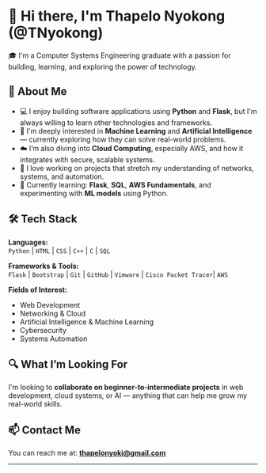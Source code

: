 # 👋 Hi there, I'm Thapelo Nyokong (@TNyokong)

🎓 I'm a Computer Systems Engineering graduate with a passion for building, learning, and exploring the power of technology.

## 🚀 About Me
- 💻 I enjoy building software applications using **Python** and **Flask**, but I'm always willing to learn other technologies and frameworks.
- 🤖 I'm deeply interested in **Machine Learning** and **Artificial Intelligence** — currently exploring how they can solve real-world problems.
- ☁️ I’m also diving into **Cloud Computing**, especially AWS, and how it integrates with secure, scalable systems.
- 🔧 I love working on projects that stretch my understanding of networks, systems, and automation.
- 🌱 Currently learning: **Flask**, **SQL**, **AWS Fundamentals**, and experimenting with **ML models** using Python.

## 🛠️ Tech Stack
**Languages:**  
`Python` | `HTML` | `CSS` | `C++` | `C` | `SQL`

**Frameworks & Tools:**  
`Flask` | `Bootstrap` | `Git` | `GitHub` | `Vimware` | `Cisco Packet Tracer`| `AWS`

**Fields of Interest:**  
- Web Development
- Networking & Cloud
- Artificial Intelligence & Machine Learning
- Cybersecurity
- Systems Automation

## 🔍 What I’m Looking For
I'm looking to **collaborate on beginner-to-intermediate projects** in web development, cloud systems, or AI — anything that can help me grow my real-world skills.

## 📫 Contact Me
You can reach me at: **[thapelonyoki@gmail.com](mailto:thapelonyoki@gmail.com)**

---

